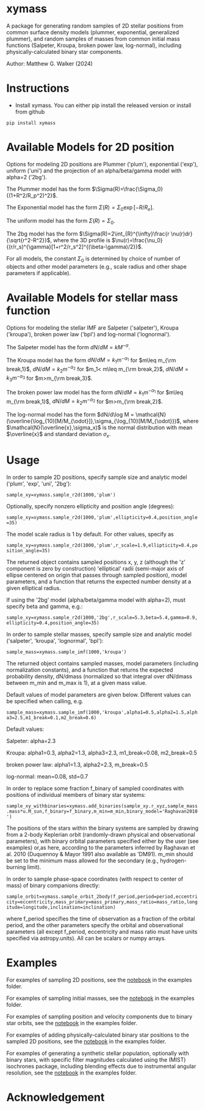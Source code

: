 # xymass

A package for generating random samples of 2D stellar positions from common surface density models (plummer, exponential, generalized plummer), and random samples of masses from common initial mass functions (Salpeter, Kroupa, broken power law, log-normal), including physically-calculated binary star components.

Author: Matthew G. Walker (2024) 

# Instructions 

* Install xymass. You can either pip install the released version or install from github

```
pip install xymass
```
# Available Models for 2D position

Options for modeling 2D positions are Plummer ('plum'), exponential ('exp'), uniform ('uni') and the projection of an alpha/beta/gamma model with alpha=2 ('2bg').  

The Plummer model has the form $\Sigma(R)=\frac{\Sigma_0}{(1+R^2/R_p^2)^2}$.

The Exponential model has the form $\Sigma(R)=\Sigma_0\exp[-R/R_e]$.

The uniform model has the form $\Sigma(R)=\Sigma_0$.

The 2bg model has the form $\Sigma(R)=2\int_{R}^{\infty}\frac{r \nu(r)dr}{\sqrt{r^2-R^2}}$, where the 3D profile is $\nu(r)=\frac{\nu_0}{(r/r_s)^{\gamma}[1+r^2/r_s^2]^{(\beta-\gamma)/2}}$.

For all models, the constant $\Sigma_0$ is determined by choice of number of objects and other model parameters (e.g., scale radius and other shape parameters if applicable).

# Available Models for stellar mass function

Options for modeling the stellar IMF are Salpeter ('salpeter'), Kroupa ('kroupa'), broken power law ('bpl') and log-normal ('lognormal').  

The Salpeter model has the form $dN/dM=k M^{-\alpha}$.

The Kroupa model has the form $dN/dM = k_1m^{-\alpha_1}$ for $m\leq m_{\rm break,1}$, $dN/dM=k_2m^{-\alpha_2}$ for $m_1< m\leq m_{\rm break,2}$, $dN/dM=k_3m^{-\alpha_3}$ for $m>m_{\rm break,3}$.

The broken power law model has the form $dN/dM = k_1m^{-\alpha_1}$ for $m\leq m_{\rm break,1}$, $dN/dM=k_2m^{-\alpha_2}$ for $m>m_{\rm break,2}$.

The log-normal model has the form $dN/d\log M = \mathcal{N}(\overline{\log_{10}[M/M_{\odot}]},\sigma_{\log_{10}[M/M_{\odot}})$, where $\mathcal{N}(\overline{x},\sigma_x)$ is the normal distribution with mean $\overline{x}$ and standard deviation $\sigma_x$.

# Usage 

In order to sample 2D positions, specify sample size and analytic model ('plum', 'exp', 'uni', '2bg'):

```sample_xy=xymass.sample_r2d(1000,'plum')```

Optionally, specify nonzero ellipticity and position angle (degrees):

```sample_xy=xymass.sample_r2d(1000,'plum',ellipticity=0.4,position_angle=35)```

The model scale radius is 1 by default.  For other values, specify as

```sample_xy=xymass.sample_r2d(1000,'plum',r_scale=1.9,ellipticity=0.4,position_angle=35)```

The returned object contains sampled positions x, y, z (although the 'z' component is zero by construction) 'elliptical' radii (semi-major axis of ellipse centered on origin that passes through sampled position), model parameters, and a function that returns the expected number density at a given elliptical radius.

If using the '2bg' model (alpha/beta/gamma model with alpha=2), must specify beta and gamma, e.g.:

```sample_xy=xymass.sample_r2d(1000,'2bg',r_scale=5.3,beta=5.4,gamma=0.9,ellipticity=0.4,position_angle=35)```


In order to sample stellar masses, specify sample size and analytic model ('salpeter', 'kroupa', 'lognormal', 'bpl'):

 ```sample_mass=xymass.sample_imf(1000,'kroupa')```

The returned object contains sampled masses, model parameters (including normalization constants), and a function that returns the expected probability density, dN/dmass (normalized so that integral over dN/dmass between m_min and m_max is 1), at a given mass value.  

Default values of model parameters are given below.  Different values can be specified when calling, e.g.

 ```sample_mass=xymass.sample_imf(1000,'kroupa',alpha1=0.5,alpha2=1.5,alpha3=2.5,m1_break=0.1,m2_break=0.6)```

Default values:

Salpeter: alpha=2.3

Kroupa: alpha1=0.3, alpha2=1.3, alpha3=2.3, m1_break=0.08, m2_break=0.5

broken power law: alpha1=1.3, alpha2=2.3, m_break=0.5

log-normal: mean=0.08, std=0.7 

In order to replace some fraction f_binary of sampled coordinates with positions of individual members of binary star systems:

 ```sample_xy_withbinaries=xymass.add_binaries(sample_xy.r_xyz,sample_mass.mass*u.M_sun,f_binary=f_binary,m_min=m_min,binary_model='Raghavan2010')```

The positions of the stars within the binary systems are sampled by drawing from a 2-body Keplerian orbit (randomly-drawn physical and observational parameters), with binary orbital parameters specified either by the user (see examples) or,as here, according to the parameters inferred by Raghavan et al. 2010 (Duquennoy & Mayor 1991 also available as 'DM91).  m_min should be set to the minimum mass allowed for the secondary (e.g., hydrogen-burning limit).  

In order to sample phase-space coordinates (with respect to center of mass) of binary companions directly:

 ```sample_orbit=xymass.sample_orbit_2body(f_period,period=period,eccentricity=eccentricity,mass_primary=mass_primary,mass_ratio=mass_ratio,longitude=longitude,inclination=inclination)```

where f_period specifies the time of observation as a fraction of the orbital period, and the other parameters specify the orbital and observational parameters (all except f_period, eccentricity and mass ratio must have units specified via astropy.units).  All can be scalars or numpy arrays.   
 
# Examples 

For examples of sampling 2D positions, see the [notebook](examples/sample_r2d.ipynb) in the examples folder.

For examples of sampling initial masses, see the [notebook](examples/sample_imf.ipynb) in the examples folder.

For examples of sampling position and velocity components due to binary star orbits, see the [notebook](examples/sample_orbit.ipynb) in the examples folder.

For examples of adding physically-calculated binary star positions to the sampled 2D positions, see the [notebook](examples/sample_r2d_with_binaries.ipynb) in the examples folder.

For examples of generating a synthetic stellar population, optionally with binary stars, with specific filter magnitudes calculated using the (MIST) isochrones package, including blending effects due to instrumental angular resolution, see the [notebook](examples/sample_r2d_with_binaries_blend.ipynb) in the examples folder.

# Acknowledgement

